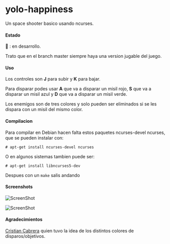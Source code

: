 yolo-happiness
==============

Un space shooter basico usando ncurses.

#### Estado
:large_orange_diamond: : en desarrollo.

Trato que en el branch master siempre haya una version jugable del juego.


#### Uso
Los controles son **J** para subir y **K** para bajar.

Para disparar podes usar **A** que va a disparar un misil rojo,  **S** que va a disparar un misil azul y  **D** que va a disparar un misil verde.

Los enemigos son de tres colores y solo pueden ser eliminados si se les dispara con un misil del mismo color.

#### Compilacion
Para compilar en Debian hacen falta estos paquetes ncurses-devel ncurses, que se pueden instalar con:

`# apt-get install ncurses-devel ncurses`

O en algunos sistemas tambien  puede ser:

`# apt-get install libncurses5-dev`

Despues con un `make` salis andando


#### Screenshots
![ScreenShot](/screenshot.png)

![ScreenShot](/screenshot-2.png)

#### Agradecimientos
[Cristian Cabrera](https://github.com/surrealcristian/) quien tuvo la idea de los distintos colores de disparos/objetivos.
